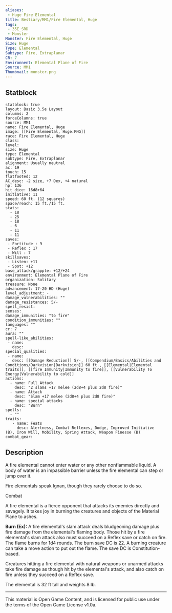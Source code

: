```yaml
---
aliases:
 - Huge Fire Elemental
title: Bestiary/MM1/Fire Elemental, Huge
tags: 
 - 35E_SRD
 - Monster
Monster: Fire Elemental, Huge
Size: Huge
Type: Elemental
Subtype: Fire, Extraplanar
CR: 7
Environnent: Elemental Plane of Fire
Source: MM1
Thumbnail: monster.png
---
```


## Statblock

```statblock
statblock: true
layout: Basic 3.5e Layout
columns: 2
forceColumns: true
source: MM1 
name: Fire Elemental, Huge
image: [[Fire Elemental, Huge.PNG]]
race: Fire Elemental, Huge
class: 
level: 
size: Huge
type: Elemental
subtype: Fire, Extraplanar
alignment: Usually neutral
ac: 19
touch: 15
flatfooted: 12
AC_desc: -2 size, +7 Dex, +4 natural
hp: 136
hit_dice: 16d8+64
initiative: 11
speed: 60 ft. (12 squares)
space/reach: 15 ft./15 ft.
stats:
  - 18
  - 25
  - 18
  - 6
  - 11
  - 11
saves:
 - Fortitude : 9
 - Reflex : 17
 - Will : 7
skillsaves:
 - Listen: +11
 - Spot: +12
base_attack/grapple: +12/+24
environment: Elemental Plane of Fire
organization: Solitary
treasure: None
advancement: 17-20 HD (Huge)
level_adjustment: -
damage_vulnerabilities: ""
damage_resistances: 5/-
spell_resist: 
senses: 
damage_immunities: "to fire"
condition_immunities: ""
languages: ""
cr: 7
aura: ""
spell-like_abilities:
 - name: 
   desc: 
special_qualities:
 - name:
   desc: [[Damage Reduction]] 5/-, [[Compendium/Basics/Abilities and Conditions/Darkvision|Darkvision]] 60 ft., [[Elemental|Elemental traits]], [[fire Immunity|Immunity to fire]], [[Vulnerability To Energy|Vulnerability to cold]] 
actions:
  - name: Full Attack
    desc: "2 slams +17 melee (2d8+4 plus 2d8 fire)"
  - name: Attack
    desc: "Slam +17 melee (2d8+4 plus 2d8 fire)"
  - name: special attacks
    desc: "Burn"
spells:
  - ""
traits:
   - name: Feats
     desc: Alertness, Combat Reflexes, Dodge, Improved Initiative  (B), Iron Will, Mobility, Spring Attack, Weapon Finesse (B)
combat_gear:  
```

## Description



A fire elemental cannot enter water or any other nonflammable liquid. A body of water is an impassible barrier unless the fire elemental can step or jump over it.

Fire elementals speak Ignan, though they rarely choose to do so.

Combat

A fire elemental is a fierce opponent that attacks its enemies directly and savagely. It takes joy in burning the creatures and objects of the Material Plane to ashes.


**Burn (Ex):** A fire elemental's slam attack deals bludgeoning damage plus fire damage from the elemental's flaming body. Those hit by a fire elemental's slam attack also must succeed on a Reflex save or catch on fire. The flame burns for 1d4 rounds. The burn save DC is 22. A burning creature can take a move action to put out the flame. The save DC is Constitution- based.

Creatures hitting a fire elemental with natural weapons or unarmed attacks take fire damage as though hit by the elemental's attack, and also catch on fire unless they succeed on a Reflex save.

The elemental is 32 ft tall and weights 8 lb.

---

This material is Open Game Content, and is licensed for public use under the terms of the Open Game License v1.0a.
